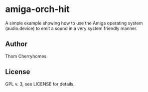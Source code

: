 # amiga-orch-hit

A simple example showing how to use the Amiga operating system (audio.device) to emit a sound in a very system friendly manner.

## Author

Thom Cherryhomes <thom dot cherryhomes at gmail dot net>

## License

GPL v. 3, see LICENSE for details.
